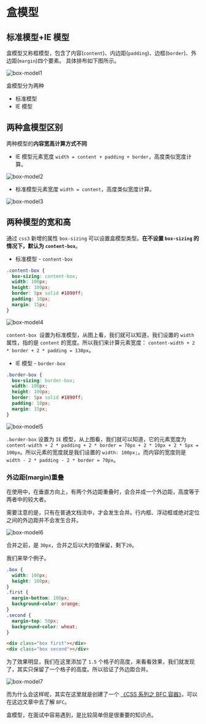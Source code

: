 # 盒模型

## 标准模型+IE 模型

盒模型又称框模型，包含了内容(`content`)、内边距(`padding`)、边框(`border`)、外边距(`margin`)四个要素。
具体排布如下图所示。

![box-model1](https://raw.githubusercontent.com/hzzzzzzzq/Blog/main/asseats/images/css/box-model/box-model1.png)

盒模型分为两种

- 标准模型
- IE 模型

## 两种盒模型区别

两种模型的**内容宽高计算方式不同**

- IE 模型元素宽度 `width = content + padding + border`，高度类似宽度计算。

![box-model2](https://raw.githubusercontent.com/hzzzzzzzq/Blog/main/asseats/images/css/box-model/box-model2.png)

- 标准模型元素宽度 `width = content`，高度类似宽度计算。

![box-model3](https://raw.githubusercontent.com/hzzzzzzzq/Blog/main/asseats/images/css/box-model/box-model3.png)

## 两种模型的宽和高

通过 `css3` 新增的属性 `box-sizing` 可以设置盒模型类型。**在不设置 `box-sizing` 的情况下，默认为 `content-box`**。

- 标准模型 - `content-box`

```css
.content-box {
  box-sizing: content-box;
  width: 100px;
  height: 100px;
  border: 5px solid #1890ff;
  padding: 10px;
  margin: 15px;
}
```

![box-model4](https://raw.githubusercontent.com/hzzzzzzzq/Blog/main/asseats/images/css/box-model/box-model4.png)

`content-box `设置为标准模型，从图上看，我们就可以知道，我们设置的 `width` 属性，指的是 `content` 的宽度。所以我们来计算元素宽度： `content-width + 2 * border + 2 * padding = 130px`。

- IE 模型 - `border-box`

```css
.border-box {
  box-sizing: border-box;
  width: 100px;
  height: 100px;
  border: 5px solid #1890ff;
  padding: 10px;
  margin: 15px;
}
```

![box-model5](https://raw.githubusercontent.com/hzzzzzzzq/Blog/main/asseats/images/css/box-model/box-model5.png)

`.border-box` 设置为 `IE` 模型，从上图看，我们就可以知道，它的元素宽度为 `content-width + 2 * padding + 2 * border = 70px + 2 * 10px + 2 * 5px = 100px`。所以元素的宽度就是我们设置的 `width: 100px;`。而内容的宽度则是 `width - 2 * padding - 2 * border = 70px`。

### 外边距(margin)重叠

在使用中，在垂直方向上，有两个外边距重叠时，会合并成一个外边距，高度等于两者中的较大者。

需要注意的是，只有在普通文档流中，才会发生合并。行内框、浮动框或绝对定位之间的外边距并不会发生合并。

![box-model6](https://raw.githubusercontent.com/hzzzzzzzq/Blog/main/asseats/images/css/box-model/box-model6.png)

合并之前，是 `30px`，合并之后以大的值保留，剩下`20`。

我们来举个例子。

```css
.box {
  width: 100px;
  height: 100px;
}
.first {
  margin-bottom: 100px;
  background-color: orange;
}
.second {
  margin-top: 50px;
  background-color: wheat;
}
```

```html
<div class="box first"></div>
<div class="box second"></div>
```

为了效果明显，我们在这里添加了 `1.5` 个格子的高度，来看看效果，我们就发现了，其实只保留了一个格子的高度。所以验证了外边距合并。

![box-model7](https://raw.githubusercontent.com/hzzzzzzzq/Blog/main/asseats/images/css/box-model/box-model7.png)

而为什么会这样呢，其实在这里就是创建了一个 [《CSS 系列之 BFC 容器》]()，可以在这边文章中去了解 `BFC`。

盒模型，在面试中容易遇到，是比较简单但是很重要的知识点。
